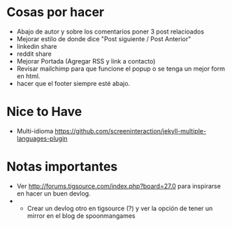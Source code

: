 # Cosas por hacer

* Abajo de autor y sobre los comentarios poner 3 post relacioados
* Mejorar estilo de donde dice "Post siguiente / Post Anterior"
* linkedin share
* reddit share
* Mejorar Portada (Agregar RSS y link a contacto)
* Revisar mailchimp para que funcione el popup o se tenga un mejor form en html.
* hacer que el footer siempre esté abajo.


# Nice to Have

* Multi-idioma https://github.com/screeninteraction/jekyll-multiple-languages-plugin

# Notas importantes

* Ver http://forums.tigsource.com/index.php?board=27.0 para inspirarse en hacer un buen devlog.
* * Crear un devlog otro en tigsource (?) y ver la opción de tener un mirror en el blog de spoonmangames
